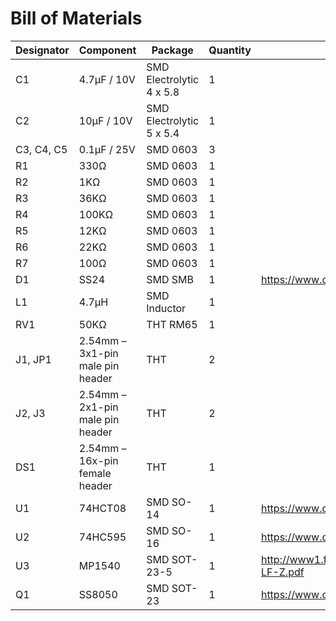 Bill of Materials
=================

| Designator | Component                        | Package                  | Quantity | Datasheet                                                                            |
|------------|----------------------------------|--------------------------|----------|--------------------------------------------------------------------------------------|
| C1         | 4.7µF / 10V                      | SMD Electrolytic 4 x 5.8 | 1        |                                                                                      |
| C2         | 10µF / 10V                       | SMD Electrolytic 5 x 5.4 | 1        |                                                                                      |
| C3, C4, C5 | 0.1µF / 25V                      | SMD 0603                 | 3        |                                                                                      |
| R1         | 330Ω                             | SMD 0603                 | 1        |                                                                                      |
| R2         | 1KΩ                              | SMD 0603                 | 1        |                                                                                      |
| R3         | 36KΩ                             | SMD 0603                 | 1        |                                                                                      |
| R4         | 100KΩ                            | SMD 0603                 | 1        |                                                                                      |
| R5         | 12KΩ                             | SMD 0603                 | 1        |                                                                                      |
| R6         | 22KΩ                             | SMD 0603                 | 1        |                                                                                      |
| R7         | 100Ω                             | SMD 0603                 | 1        |                                                                                      |
| D1         | SS24                             | SMD SMB                  | 1        | https://www.onsemi.com/pdf/datasheet/ss24-d.pdf                                      |
| L1         | 4.7µH                            | SMD Inductor             | 1        |                                                                                      |
| RV1        | 50KΩ                             | THT RM65                 | 1        |                                                                                      |
| J1, JP1    | 2.54mm – 3x1-pin male pin header | THT                      | 2        |                                                                                      |
| J2, J3     | 2.54mm – 2x1-pin male pin header | THT                      | 2        |                                                                                      |
| DS1        | 2.54mm – 16x-pin female header   | THT                      | 1        |                                                                                      |
| U1         | 74HCT08                          | SMD SO-14                | 1        | https://www.diodes.com/assets/Datasheets/74HCT08.pdf                                 |
| U2         | 74HC595                          | SMD SO-16                | 1        | https://www.diodes.com/assets/Datasheets/74HC595.pdf                                 |
| U3         | MP1540                           | SMD SOT-23-5             | 1        | http://www1.futureelectronics.com/doc/MONOLITHIC%20POWER%20SYSTEMS/MP1540DJ-LF-Z.pdf |
| Q1         | SS8050                           | SMD SOT-23               | 1        | https://www.onsemi.com/pdf/datasheet/ss8050-d.pdf                                    |
